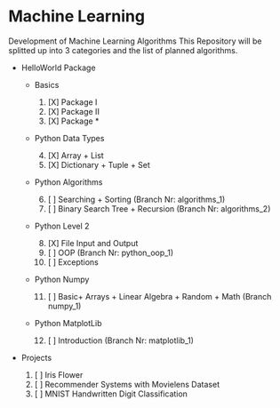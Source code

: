 # Machine Learning
Development of Machine Learning Algorithms
This Repository will be splitted up into 3 categories and the list of planned algorithms.
+ HelloWorld Package
  + Basics
    1. [X] Package I
    2. [X] Package II
    3. [X] Package *
  + Python Data Types
  
    4. [X] Array + List
    5. [X] Dictionary + Tuple + Set 
  + Python Algorithms
  
    6. [ ] Searching + Sorting (Branch Nr: algorithms_1)
    7. [ ] Binary Search Tree + Recursion (Branch Nr: algorithms_2)
  + Python Level 2
  
    8. [X] File Input and Output
    9. [ ] OOP (Branch Nr: python_oop_1)
    10. [ ] Exceptions
  + Python Numpy
  
    11. [ ] Basic+ Arrays + Linear Algebra + Random + Math (Branch numpy_1)
    
  + Python MatplotLib
  
    12. [ ] Introduction (Branch Nr: matplotlib_1)
    
+ Projects

  1. [ ] Iris Flower 
  2. [ ] Recommender Systems with Movielens Dataset
  3. [ ] MNIST Handwritten Digit Classification
